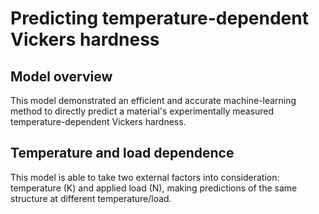 # Predicting temperature-dependent Vickers hardness

## Model overview
This model demonstrated an efficient and accurate machine-learning method to directly predict a material's experimentally measured temperature-dependent Vickers hardness.

## Temperature and load dependence
This model is able to take two external factors into consideration: temperature (K) and applied load (N), making predictions of the same structure at different temperature/load.
